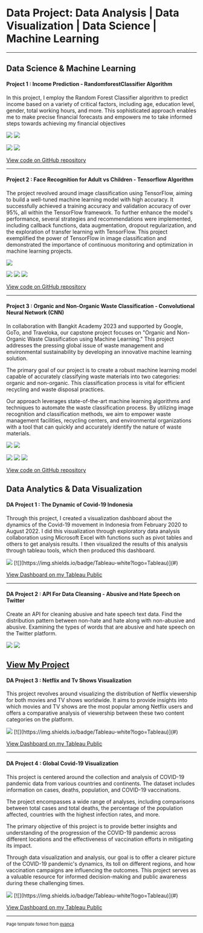 # Data Project: Data Analysis |  Data Visualization | Data Science | Machine Learning

---
## Data Science & Machine Learning

#### Project 1 : Income Prediction - RandomforestClassifier Algorithm

In this project, I employ the Random Forest Classifier algorithm to predict income based on a variety of critical factors, including age, education level, gender, total working hours, and more. This sophisticated approach enables me to make precise financial forecasts and empowers me to take informed steps towards achieving my financial objectives

<img src="images/Screenshot 2023-09-13 154306.png?raw=true"/>
<img src="images/Screenshot 2023-09-12 220440.png?raw=true"/>

[![](https://img.shields.io/badge/Python-white?logo=Python)](#) [![](https://img.shields.io/badge/Jupyter-white?logo=Jupyter)](#)

[View code on GitHub repository](https://github.com/KentaEDM/Machine-Learning/blob/main/Prohect_Modeling_Predict_Income.ipynb)

---
#### Project 2 : Face Recognition for Adult vs Children - Tensorflow Algorithm

The project revolved around image classification using TensorFlow, aiming to build a well-tuned machine learning model with high accuracy. It successfully achieved a training accuracy and validation accuracy of over 95%, all within the TensorFlow framework. To further enhance the model's performance, several strategies and recommendations were implemented, including callback functions, data augmentation, dropout regularization, and the exploration of transfer learning with TensorFlow. This project exemplified the power of TensorFlow in image classification and demonstrated the importance of continuous monitoring and optimization in machine learning projects.

<img src="images/Screenshot 2023-09-13 155056.png?raw=true"/>

[![](https://img.shields.io/badge/Python-white?logo=Python)](#) [![](https://img.shields.io/badge/Jupyter-white?logo=Jupyter)](#) [![](https://img.shields.io/badge/TensorFlow-white?logo=tensorflow)](#)

[View code on GitHub repository](https://github.com/KentaEDM/Machine-Learning/blob/main/AdultChildren_Immage_Classification.ipynb)

---
#### Project 3 : Organic and Non-Organic Waste Classification -  Convolutional Neural Network (CNN)
In collaboration with Bangkit Academy 2023 and supported by Google, GoTo, and Traveloka, our capstone project focuses on "Organic and Non-Organic Waste Classification using Machine Learning." This project addresses the pressing global issue of waste management and environmental sustainability by developing an innovative machine learning solution.

The primary goal of our project is to create a robust machine learning model capable of accurately classifying waste materials into two categories: organic and non-organic. This classification process is vital for efficient recycling and waste disposal practices.

Our approach leverages state-of-the-art machine learning algorithms and techniques to automate the waste classification process. By utilizing image recognition and classification methods, we aim to empower waste management facilities, recycling centers, and environmental organizations with a tool that can quickly and accurately identify the nature of waste materials.

<img src="images/Screenshot 2023-09-12 220554.png?raw=true"/>
<img src="images/Screenshot 2023-09-12 220623.png?raw=true"/>

[![](https://img.shields.io/badge/Python-white?logo=Python)](#) [![](https://img.shields.io/badge/Jupyter-white?logo=Jupyter)](#) [![](https://img.shields.io/badge/TensorFlow-white?logo=tensorflow)](#)

[View code on GitHub repository](https://github.com/KentaEDM/Machine-Learning/blob/main/Waste_Classification.ipynb)


## Data Analytics & Data Visualization

#### DA Project 1 : The Dynamic of Covid-19 Indonesia

Through this project, I created a visualization dashboard about the dynamics of the Covid-19 movement in Indonesia from February 2020 to August 2022. I did this visualization through exploratory data analysis collaboration using Microsoft Excel with functions such as pivot tables and others to get analysis results. I then visualized the results of this analysis through tableau tools, which then produced this dashboard.

<img src="images/Dashboard 2 (1).png?raw=true"/>
[![](https://img.shields.io/badge/Tableau-white?logo=Tableau)](#)

[View Dashboard on my Tableau Public](https://public.tableau.com/app/profile/kenta.edmonda/viz/TheDynamicofCovid-19Indonesia/Dashboard2) 

---
#### DA Project 2 : API For Data Cleansing - Abusive and Hate Speech on Twitter
Create an API for cleaning abusive and hate speech text data. Find the distribution pattern between non-hate and hate along with non-abusive and abusive. Examining the types of words that are abusive and hate speech on the Twitter platform.

<img src="images/Screenshot 2023-08-30 110215.png?raw=true"/>
<img src="images/Screenshot 2023-08-19 211422.png?raw=true"/>

[View My Project](https://www.cakeresume.com/portfolios/api-for-cleansing-text-using-python)
---
#### DA Project 3 : Netflix and Tv Shows Visualization
This project revolves around visualizing the distribution of Netflix viewership for both movies and TV shows worldwide. It aims to provide insights into which movies and TV shows are the most popular among Netflix users and offers a comparative analysis of viewership between these two content categories on the platform.

<img src="images/Dashboard 1 (1).png?raw=true"/>
[![](https://img.shields.io/badge/Tableau-white?logo=Tableau)](#)

[View Dashboard on my Tableau Public](https://public.tableau.com/app/profile/kenta.edmonda/viz/SimpleNetflixandTVShowDashboard/Dashboard1) 

---
#### DA Project 4 : Global Covid-19 Visualization

This project is centered around the collection and analysis of COVID-19 pandemic data from various countries and continents. The dataset includes information on cases, deaths, population, and COVID-19 vaccinations.

The project encompasses a wide range of analyses, including comparisons between total cases and total deaths, the percentage of the population affected, countries with the highest infection rates, and more.

The primary objective of this project is to provide better insights and understanding of the progression of the COVID-19 pandemic across different locations and the effectiveness of vaccination efforts in mitigating its impact.

Through data visualization and analysis, our goal is to offer a clearer picture of the COVID-19 pandemic's dynamics, its toll on different regions, and how vaccination campaigns are influencing the outcomes. This project serves as a valuable resource for informed decision-making and public awareness during these challenging times.

<img src="images/Dashboard 1.png?raw=true"/>
[![](https://img.shields.io/badge/Tableau-white?logo=Tableau)](#)

[View Dashboard on my Tableau Public](https://public.tableau.com/app/profile/kenta.edmonda/viz/GlobalCovid-19_16665169282600/Dashboard1)

---
<p style="font-size:11px">Page template forked from <a href="https://github.com/evanca/quick-portfolio">evanca</a></p>
<!-- Remove above link if you don't want to attibute -->
